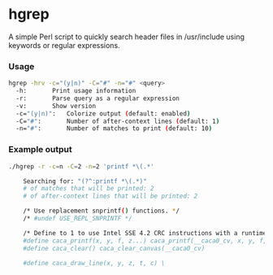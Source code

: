 # hgrep
A simple Perl script to quickly search header files in /usr/include using keywords or regular expressions.
### Usage
```bash
hgrep -hrv -c="(y|n)" -C="#" -n="#" <query>
  -h:		Print usage information
  -r:		Parse query as a regular expression
  -v:		Show version
  -c="(y|n)":   Colorize output (default: enabled)
  -C="#":       Number of after-context lines (default: 1)
  -n="#":       Number of matches to print (default: 10)
```
### Example output
```bash
./hgrep -r -c=n -C=2 -n=2 'printf *\(.*'

	Searching for: "(?^:printf *\(.*)"
	# of matches that will be printed: 2
	# of after-context lines that will be printed: 2

	/* Use replacement snprintf() functions. */
	/* #undef USE_REPL_SNPRINTF */

	/* Define to 1 to use Intel SSE 4.2 CRC instructions with a runtime check. */
	#define caca_printf(x, y, f, z...) caca_printf(__caca0_cv, x, y, f, ##z)
	#define caca_clear() caca_clear_canvas(__caca0_cv)

	#define caca_draw_line(x, y, z, t, c) \
```
